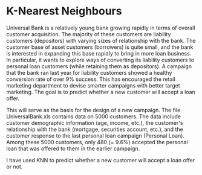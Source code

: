 # K-Nearest Neighbours

Universal Bank is a relatively young bank growing rapidly in terms of overall customer acquisition. The majority of these customers are liability customers (depositors) with varying sizes of relationship with the bank. The customer base of asset customers (borrowers) is quite small, and the bank is interested in expanding this base rapidly to bring in more loan business. In particular, it wants to explore ways of converting its liability customers to personal loan customers (while retaining them as depositors).
A campaign that the bank ran last year for liability customers showed a healthy conversion rate of over 9% success. This has encouraged the retail marketing department to devise smarter campaigns with better target marketing. The goal is to predict whether a new customer will accept a loan offer.

This will serve as the basis for the design of a new campaign.
The file UniversalBank.xls contains data on 5000 customers. The data include customer demographic information (age, income, etc.), the customer's relationship with the bank (mortgage, securities account, etc.), and the customer response to the last personal loan campaign (Personal Loan). Among these 5000 customers, only 480 (= 9.6%) accepted the personal loan that was offered to them in the earlier campaign.

I have used KNN to predict whether a new customer will accept a loan offer or not.
